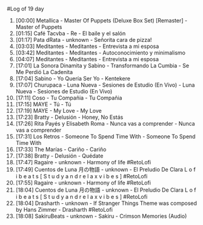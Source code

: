 #Log of 19 day

1. [00:00] Metallica - Master Of Puppets (Deluxe Box Set) [Remaster] - Master of Puppets
1. [01:15] Café Tacvba - Re - El baile y el salón
1. [01:17] Pata dRata - unknown - Señorita cara de pizza!
1. [03:03] Meditantes - Meditantes - Entrevista a mi esposa
1. [03:42] Meditantes - Meditantes - Autoconocimiento y minimalismo
1. [04:07] Meditantes - Meditantes - Entrevista a mi esposa
1. [17:01] La Sonora Dinamita y Sabino - Transformando La Cumbia - Se Me Perdió La Cadenita
1. [17:04] Sabino - Yo Quería Ser Yo - Kentekere
1. [17:07] Churupaca - Luna Nueva - Sesiones de Estudio (En Vivo) - Luna Nueva - Sesiones de Estudio (En Vivo)
1. [17:11] Coso - Tu Compañia - Tu Compañia
1. [17:15] MAYE - Tú - Tú
1. [17:19] MAYE - My Love - My Love
1. [17:23] Bratty - Delusión - Honey, No Estás
1. [17:26] Rita Payés y Elisabeth Roma - Nunca vas a comprender - Nunca vas a comprender
1. [17:31] Los Retros - Someone To Spend Time With - Someone To Spend Time With
1. [17:33] The Marías - Cariño - Cariño
1. [17:38] Bratty - Delusión - Quédate
1. [17:47] Ragaire - unknown - Harmony of life #RetoLofi
1. [17:49] Cuentos de Luna 月の物語 - unknown - El Preludio De Clara L o f i b e a t s [ S t u d y a n d r e l a x v i b e s ] #RetoLofi
1. [17:55] Ragaire - unknown - Harmony of life #RetoLofi
1. [18:04] Cuentos de Luna 月の物語 - unknown - El Preludio De Clara L o f i b e a t s [ S t u d y a n d r e l a x v i b e s ] #RetoLofi
1. [18:04] Drasharth - unknown - If Stranger Things Theme was composed by Hans Zimmer - Drasharth #RetoLofi
1. [18:08] SakiruBeats - unknown - Sakiru - Crimson Memories (Audio)
